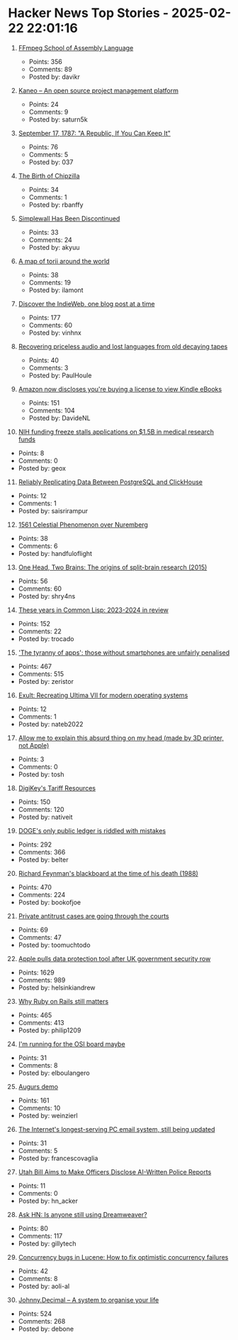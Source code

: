 # Hacker News Top Stories - 2025-02-22 22:01:16

1. [FFmpeg School of Assembly Language](https://github.com/FFmpeg/asm-lessons/blob/main/lesson_01/index.md)
   - Points: 356
   - Comments: 89
   - Posted by: davikr

2. [Kaneo – An open source project management platform](https://kaneo.app/)
   - Points: 24
   - Comments: 9
   - Posted by: saturn5k

3. [September 17, 1787: "A Republic, If You Can Keep It"](https://www.nps.gov/articles/000/constitutionalconvention-september17.htm)
   - Points: 76
   - Comments: 5
   - Posted by: 037

4. [The Birth of Chipzilla](https://www.abortretry.fail/p/the-birth-of-chipzilla)
   - Points: 34
   - Comments: 1
   - Posted by: rbanffy

5. [Simplewall Has Been Discontinued](https://github.com/henrypp/simplewall)
   - Points: 33
   - Comments: 24
   - Posted by: akyuu

6. [A map of torii around the world](https://www.google.com/maps/d/viewer?mid=1RNaaTlz7U2FgjlvFARZQWHsMeWsTc2S1&hl=en)
   - Points: 38
   - Comments: 19
   - Posted by: ilamont

7. [Discover the IndieWeb, one blog post at a time](https://indieblog.page)
   - Points: 177
   - Comments: 60
   - Posted by: vinhnx

8. [Recovering priceless audio and lost languages from old decaying tapes](https://theconversation.com/how-were-recovering-priceless-audio-and-lost-languages-from-old-decaying-tapes-248116)
   - Points: 40
   - Comments: 3
   - Posted by: PaulHoule

9. [Amazon now discloses you're buying a license to view Kindle eBooks](https://blog.the-ebook-reader.com/2025/02/22/amazon-now-openly-discloses-youre-buying-a-license-to-view-kindle-ebooks/)
   - Points: 151
   - Comments: 104
   - Posted by: DavideNL

10. [NIH funding freeze stalls applications on $1.5B in medical research funds](https://www.npr.org/sections/shots-health-news/2025/02/22/nx-s1-5305276/trump-nih-funding-freeze-medical-research)
   - Points: 8
   - Comments: 0
   - Posted by: geox

11. [Reliably Replicating Data Between PostgreSQL and ClickHouse](https://benjaminwootton.com/insights/clickhouse-peerdb-cdc/)
   - Points: 12
   - Comments: 1
   - Posted by: saisrirampur

12. [1561 Celestial Phenomenon over Nuremberg](https://en.wikipedia.org/wiki/1561_celestial_phenomenon_over_Nuremberg)
   - Points: 38
   - Comments: 6
   - Posted by: handfuloflight

13. [One Head, Two Brains: The origins of split-brain research (2015)](https://www.theatlantic.com/health/archive/2015/07/split-brain-research-sperry-gazzaniga/399290/)
   - Points: 56
   - Comments: 60
   - Posted by: shry4ns

14. [These years in Common Lisp: 2023-2024 in review](https://lisp-journey.gitlab.io/blog/these-years-in-common-lisp-2023-2024-in-review/)
   - Points: 152
   - Comments: 22
   - Posted by: trocado

15. ['The tyranny of apps': those without smartphones are unfairly penalised](https://www.theguardian.com/money/2025/feb/22/the-tyranny-of-apps-those-without-smartphones-are-unfairly-penalised-say-campaigners)
   - Points: 467
   - Comments: 515
   - Posted by: zeristor

16. [Exult: Recreating Ultima VII for modern operating systems](https://exult.sourceforge.io/index.php)
   - Points: 12
   - Comments: 1
   - Posted by: nateb2022

17. [Allow me to explain this absurd thing on my head (made by 3D printer, not Apple)](https://twitter.com/waitbutwhy/status/1891989494875750600)
   - Points: 3
   - Comments: 0
   - Posted by: tosh

18. [DigiKey's Tariff Resources](https://www.digikey.com/en/resources/tariff-resources)
   - Points: 150
   - Comments: 120
   - Posted by: nativeit

19. [DOGE's only public ledger is riddled with mistakes](https://www.nytimes.com/2025/02/21/upshot/doge-musk-trump-errors.html)
   - Points: 292
   - Comments: 366
   - Posted by: belter

20. [Richard Feynman's blackboard at the time of his death (1988)](https://digital.archives.caltech.edu/collections/Images/1.10-29/)
   - Points: 470
   - Comments: 224
   - Posted by: bookofjoe

21. [Private antitrust cases are going through the courts](https://www.thebignewsletter.com/p/the-people-take-antitrust-into-their)
   - Points: 69
   - Comments: 47
   - Posted by: toomuchtodo

22. [Apple pulls data protection tool after UK government security row](https://www.bbc.com/news/articles/cgj54eq4vejo)
   - Points: 1629
   - Comments: 989
   - Posted by: helsinkiandrew

23. [Why Ruby on Rails still matters](https://www.contraption.co/rails-versus-nextjs/)
   - Points: 465
   - Comments: 413
   - Posted by: philip1209

24. [I'm running for the OSI board maybe](https://blog.luke.wf/2025/02/im-running-for-osi-board-maybe.html)
   - Points: 31
   - Comments: 8
   - Posted by: elboulangero

25. [Augurs demo](https://demo.augu.rs/)
   - Points: 161
   - Comments: 10
   - Posted by: weinzierl

26. [The Internet's longest-serving PC email system, still being updated](https://www.pmail.com/)
   - Points: 31
   - Comments: 5
   - Posted by: francescovaglia

27. [Utah Bill Aims to Make Officers Disclose AI-Written Police Reports](https://www.eff.org/deeplinks/2025/02/utah-bill-aims-make-officers-disclose-ai-written-police-reports)
   - Points: 11
   - Comments: 0
   - Posted by: hn_acker

28. [Ask HN: Is anyone still using Dreamweaver?](undefined)
   - Points: 80
   - Comments: 117
   - Posted by: gillytech

29. [Concurrency bugs in Lucene: How to fix optimistic concurrency failures](https://www.elastic.co/search-labs/blog/optimistic-concurrency-lucene-debugging)
   - Points: 42
   - Comments: 8
   - Posted by: aoli-al

30. [Johnny.Decimal – A system to organise your life](https://johnnydecimal.com)
   - Points: 524
   - Comments: 268
   - Posted by: debone

